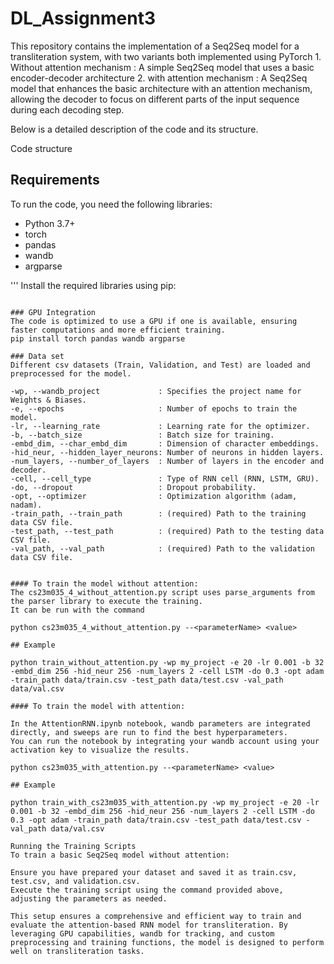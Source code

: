 # DL_Assignment3

This repository contains the implementation of a Seq2Seq model for a transliteration system, with two variants both implemented using PyTorch
    1. Without attention mechanism : A simple Seq2Seq model that uses a basic encoder-decoder architecture
    2. with attention mechanism : A Seq2Seq model that enhances the basic architecture with an attention mechanism, allowing the decoder to focus on different parts of the input sequence during each decoding step.

Below is a detailed description of the code and its structure.

Code structure

## Requirements
To run the code, you need the following libraries:
- Python 3.7+
- torch
- pandas
- wandb
- argparse

'''
Install the required libraries using pip:
```

### GPU Integration
The code is optimized to use a GPU if one is available, ensuring faster computations and more efficient training.
pip install torch pandas wandb argparse
     
### Data set 
Different csv datasets (Train, Validation, and Test) are loaded and preprocessed for the model.

-wp, --wandb_project             : Specifies the project name for Weights & Biases.
-e, --epochs                     : Number of epochs to train the model.
-lr, --learning_rate             : Learning rate for the optimizer.
-b, --batch_size                 : Batch size for training.
-embd_dim, --char_embd_dim       : Dimension of character embeddings.
-hid_neur, --hidden_layer_neurons: Number of neurons in hidden layers.
-num_layers, --number_of_layers  : Number of layers in the encoder and decoder.
-cell, --cell_type               : Type of RNN cell (RNN, LSTM, GRU).
-do, --dropout                   : Dropout probability.
-opt, --optimizer                : Optimization algorithm (adam, nadam).
-train_path, --train_path        : (required) Path to the training data CSV file.
-test_path, --test_path          : (required) Path to the testing data CSV file.
-val_path, --val_path            : (required) Path to the validation data CSV file.


#### To train the model without attention:
The cs23m035_4_without_attention.py script uses parse_arguments from the parser library to execute the training.
It can be run with the command

python cs23m035_4_without_attention.py --<parameterName> <value>

## Example

python train_without_attention.py -wp my_project -e 20 -lr 0.001 -b 32 -embd_dim 256 -hid_neur 256 -num_layers 2 -cell LSTM -do 0.3 -opt adam -train_path data/train.csv -test_path data/test.csv -val_path data/val.csv

#### To train the model with attention:

In the AttentionRNN.ipynb notebook, wandb parameters are integrated directly, and sweeps are run to find the best hyperparameters.
You can run the notebook by integrating your wandb account using your activation key to visualize the results.

python cs23m035_with_attention.py --<parameterName> <value>

## Example

python train_with_cs23m035_with_attention.py -wp my_project -e 20 -lr 0.001 -b 32 -embd_dim 256 -hid_neur 256 -num_layers 2 -cell LSTM -do 0.3 -opt adam -train_path data/train.csv -test_path data/test.csv -val_path data/val.csv

Running the Training Scripts
To train a basic Seq2Seq model without attention:

Ensure you have prepared your dataset and saved it as train.csv, test.csv, and validation.csv.
Execute the training script using the command provided above, adjusting the parameters as needed.

This setup ensures a comprehensive and efficient way to train and evaluate the attention-based RNN model for transliteration. By leveraging GPU capabilities, wandb for tracking, and custom preprocessing and training functions, the model is designed to perform well on transliteration tasks.


